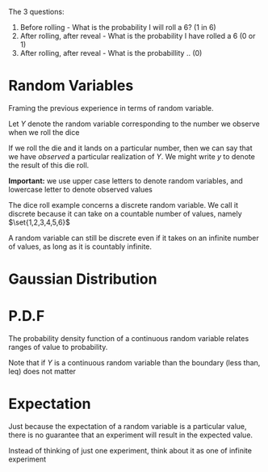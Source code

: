 

The 3 questions:

1. Before rolling - What is the probability I will roll a 6? (1 in 6)
2. After rolling, after reveal - What is the probability I have rolled a 6 (0 or 1)
3. After rolling, after reveal - What is the probabillity .. (0)

# Random Variables

Framing the previous experience in terms of random variable.

Let $Y$ denote the random variable corresponding to the number we observe when we roll the dice

If we roll the die and it lands on a particular number, then we can say that we have *observed* a particular realization of $Y$. We might write $y$ to denote the result of this die roll.

**Important:** we use upper case letters to denote random variables, and lowercase letter to denote observed values

The dice roll example concerns a discrete random variable. We call it discrete because it can take on a countable number of values, namely $\set{1,2,3,4,5,6}$

A random variable can still be discrete even if it takes on an infinite number of values, as long as it is countably infinite.

# Gaussian Distribution


# P.D.F

The probability density function of a continuous random variable relates ranges of value to probability.

Note that if $Y$ is a continuous random variable than the boundary (less than, leq) does not matter


# Expectation

Just because the expectation of a random variable is a particular value, there is no guarantee that an experiment will result in the expected value.

Instead of thinking of just one experiment, think about it as one of infinite experiment 

